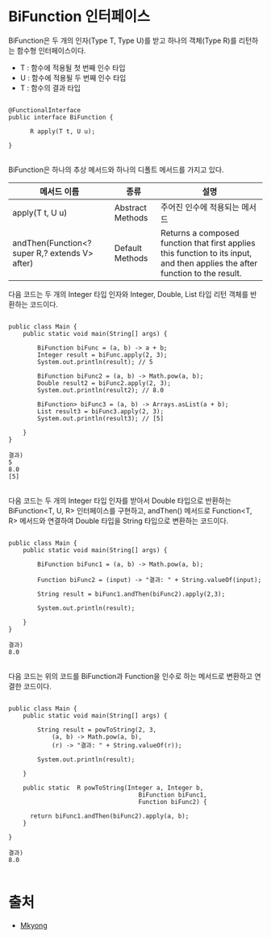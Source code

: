 # BiFunction 인터페이스

BiFunction은 두 개의 인자(Type T, Type U)를 받고 하나의 객체(Type R)를 리턴하는 함수형 인터페이스이다.

- T : 함수에 적용될 첫 번째 인수 타입
- U : 함수에 적용될 두 번째 인수 타입
- T : 함수의 결과 타입

<pre>
<code>
@FunctionalInterface
public interface BiFunction<T, U, R> {

      R apply(T t, U u);

}
</code>
</pre>

BiFunction은 하나의 추상 메서드와 하나의 디폴트 메서드를 가지고 있다.

| 메서드 이름 | 종류 | 설명 |
| --- | --- | --- |
| apply(T t, U u) | Abstract Methods | 주어진 인수에 적용되는 메서드 |
| andThen(Function<? super R,? extends V> after) | Default Methods | Returns a composed function that first applies this function to its input, and then applies the after function to the result. |

다음 코드는 두 개의 Integer 타입 인자와 Integer, Double, List 타입 리턴 객체를 반환하는 코드이다.

<pre>
<code>
public class Main {
    public static void main(String[] args) {

        BiFunction<Integer, Integer, Integer> biFunc = (a, b) -> a + b;
        Integer result = biFunc.apply(2, 3);
        System.out.println(result); // 5

        BiFunction<Integer, Integer, Double> biFunc2 = (a, b) -> Math.pow(a, b);
        Double result2 = biFunc2.apply(2, 3);
        System.out.println(result2); // 8.0

        BiFunction<Integer, Integer, List<Integer>> biFunc3 = (a, b) -> Arrays.asList(a + b);
        List<Integer> result3 = biFunc3.apply(2, 3);
        System.out.println(result3); // [5]

    }
}

결과)
5
8.0
[5]
</code>
</pre>

다음 코드는 두 개의 Integer 타입 인자를 받아서 Double 타입으로 반환하는 BiFunction<T, U, R> 인터페이스를 구현하고,
andThen() 메서드로 Function<T, R> 메서드와 연결하여 Double 타입을 String 타입으로 변환하는 코드이다.

<pre>
<code>
public class Main {
    public static void main(String[] args) {

        BiFunction<Integer, Integer, Double> biFunc1 = (a, b) -> Math.pow(a, b);

        Function<Double, String> biFunc2 = (input) -> "결과: " + String.valueOf(input);

        String result = biFunc1.andThen(biFunc2).apply(2,3);

        System.out.println(result);

    }
}

결과)
8.0
</code>
</pre>

다음 코드는 위의 코드를 BiFunction과 Function을 인수로 하는 메서드로 변환하고 연결한 코드이다.

<pre>
<code>
public class Main {
    public static void main(String[] args) {

        String result = powToString(2, 3,
            (a, b) -> Math.pow(a, b),
            (r) -> "결과: " + String.valueOf(r));

        System.out.println(result);

    }

    public static <R> R powToString(Integer a, Integer b,
                                    BiFunction<Integer, Integer, Double> biFunc1,
                                    Function<Double, R> biFunc2) {
      
      return biFunc1.andThen(biFunc2).apply(a, b);
    }

}

결과)
8.0
</code>
</pre>

# 출처
* [Mkyong](https://mkyong.com/java8/java-8-bifunction-examples/)